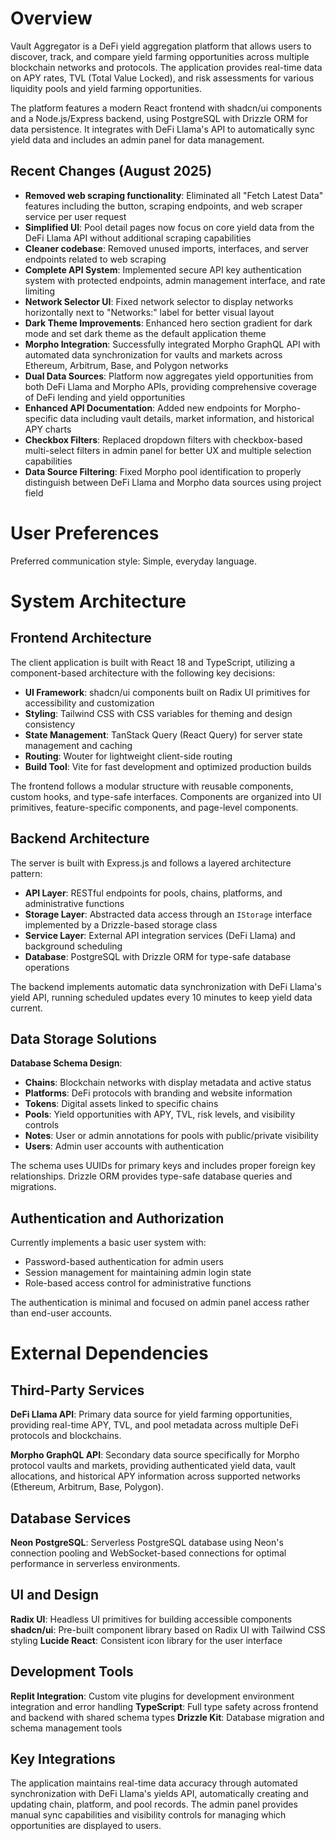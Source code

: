 # Overview

Vault Aggregator is a DeFi yield aggregation platform that allows users to discover, track, and compare yield farming opportunities across multiple blockchain networks and protocols. The application provides real-time data on APY rates, TVL (Total Value Locked), and risk assessments for various liquidity pools and yield farming opportunities.

The platform features a modern React frontend with shadcn/ui components and a Node.js/Express backend, using PostgreSQL with Drizzle ORM for data persistence. It integrates with DeFi Llama's API to automatically sync yield data and includes an admin panel for data management.

## Recent Changes (August 2025)
- **Removed web scraping functionality**: Eliminated all "Fetch Latest Data" features including the button, scraping endpoints, and web scraper service per user request
- **Simplified UI**: Pool detail pages now focus on core yield data from the DeFi Llama API without additional scraping capabilities
- **Cleaner codebase**: Removed unused imports, interfaces, and server endpoints related to web scraping
- **Complete API System**: Implemented secure API key authentication system with protected endpoints, admin management interface, and rate limiting
- **Network Selector UI**: Fixed network selector to display networks horizontally next to "Networks:" label for better visual layout
- **Dark Theme Improvements**: Enhanced hero section gradient for dark mode and set dark theme as the default application theme
- **Morpho Integration**: Successfully integrated Morpho GraphQL API with automated data synchronization for vaults and markets across Ethereum, Arbitrum, Base, and Polygon networks
- **Dual Data Sources**: Platform now aggregates yield opportunities from both DeFi Llama and Morpho APIs, providing comprehensive coverage of DeFi lending and yield opportunities
- **Enhanced API Documentation**: Added new endpoints for Morpho-specific data including vault details, market information, and historical APY charts
- **Checkbox Filters**: Replaced dropdown filters with checkbox-based multi-select filters in admin panel for better UX and multiple selection capabilities
- **Data Source Filtering**: Fixed Morpho pool identification to properly distinguish between DeFi Llama and Morpho data sources using project field

# User Preferences

Preferred communication style: Simple, everyday language.

# System Architecture

## Frontend Architecture

The client application is built with React 18 and TypeScript, utilizing a component-based architecture with the following key decisions:

- **UI Framework**: shadcn/ui components built on Radix UI primitives for accessibility and customization
- **Styling**: Tailwind CSS with CSS variables for theming and design consistency
- **State Management**: TanStack Query (React Query) for server state management and caching
- **Routing**: Wouter for lightweight client-side routing
- **Build Tool**: Vite for fast development and optimized production builds

The frontend follows a modular structure with reusable components, custom hooks, and type-safe interfaces. Components are organized into UI primitives, feature-specific components, and page-level components.

## Backend Architecture

The server is built with Express.js and follows a layered architecture pattern:

- **API Layer**: RESTful endpoints for pools, chains, platforms, and administrative functions
- **Storage Layer**: Abstracted data access through an `IStorage` interface implemented by a Drizzle-based storage class
- **Service Layer**: External API integration services (DeFi Llama) and background scheduling
- **Database**: PostgreSQL with Drizzle ORM for type-safe database operations

The backend implements automatic data synchronization with DeFi Llama's yield API, running scheduled updates every 10 minutes to keep yield data current.

## Data Storage Solutions

**Database Schema Design**:
- **Chains**: Blockchain networks with display metadata and active status
- **Platforms**: DeFi protocols with branding and website information  
- **Tokens**: Digital assets linked to specific chains
- **Pools**: Yield opportunities with APY, TVL, risk levels, and visibility controls
- **Notes**: User or admin annotations for pools with public/private visibility
- **Users**: Admin user accounts with authentication

The schema uses UUIDs for primary keys and includes proper foreign key relationships. Drizzle ORM provides type-safe database queries and migrations.

## Authentication and Authorization

Currently implements a basic user system with:
- Password-based authentication for admin users
- Session management for maintaining admin login state
- Role-based access control for administrative functions

The authentication is minimal and focused on admin panel access rather than end-user accounts.

# External Dependencies

## Third-Party Services

**DeFi Llama API**: Primary data source for yield farming opportunities, providing real-time APY, TVL, and pool metadata across multiple DeFi protocols and blockchains.

**Morpho GraphQL API**: Secondary data source specifically for Morpho protocol vaults and markets, providing authenticated yield data, vault allocations, and historical APY information across supported networks (Ethereum, Arbitrum, Base, Polygon).

## Database Services

**Neon PostgreSQL**: Serverless PostgreSQL database using Neon's connection pooling and WebSocket-based connections for optimal performance in serverless environments.

## UI and Design

**Radix UI**: Headless UI primitives for building accessible components
**shadcn/ui**: Pre-built component library based on Radix UI with Tailwind CSS styling
**Lucide React**: Consistent icon library for the user interface

## Development Tools

**Replit Integration**: Custom vite plugins for development environment integration and error handling
**TypeScript**: Full type safety across frontend and backend with shared schema types
**Drizzle Kit**: Database migration and schema management tools

## Key Integrations

The application maintains real-time data accuracy through automated synchronization with DeFi Llama's yields API, automatically creating and updating chain, platform, and pool records. The admin panel provides manual sync capabilities and visibility controls for managing which opportunities are displayed to users.